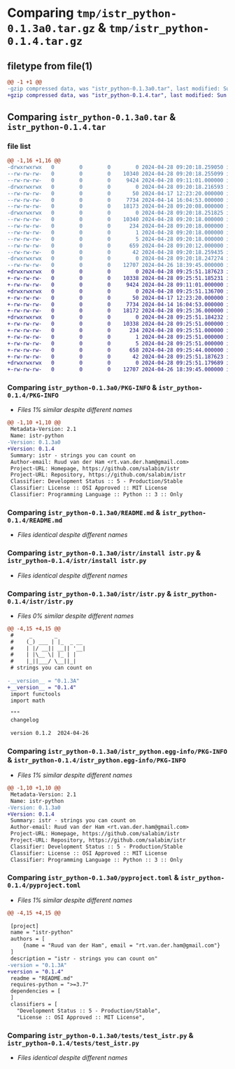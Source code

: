 # Comparing `tmp/istr_python-0.1.3a0.tar.gz` & `tmp/istr_python-0.1.4.tar.gz`

## filetype from file(1)

```diff
@@ -1 +1 @@
-gzip compressed data, was "istr_python-0.1.3a0.tar", last modified: Sun Apr 28 09:20:18 2024, max compression
+gzip compressed data, was "istr_python-0.1.4.tar", last modified: Sun Apr 28 09:25:51 2024, max compression
```

## Comparing `istr_python-0.1.3a0.tar` & `istr_python-0.1.4.tar`

### file list

```diff
@@ -1,16 +1,16 @@
-drwxrwxrwx   0        0        0        0 2024-04-28 09:20:18.259050 istr_python-0.1.3a0/
--rw-rw-rw-   0        0        0    10340 2024-04-28 09:20:18.255099 istr_python-0.1.3a0/PKG-INFO
--rw-rw-rw-   0        0        0     9424 2024-04-28 09:11:01.000000 istr_python-0.1.3a0/README.md
-drwxrwxrwx   0        0        0        0 2024-04-28 09:20:18.216593 istr_python-0.1.3a0/istr/
--rw-rw-rw-   0        0        0       50 2024-04-17 12:23:20.000000 istr_python-0.1.3a0/istr/__init__.py
--rw-rw-rw-   0        0        0     7734 2024-04-14 16:04:53.000000 istr_python-0.1.3a0/istr/install istr.py
--rw-rw-rw-   0        0        0    18173 2024-04-28 09:20:08.000000 istr_python-0.1.3a0/istr/istr.py
-drwxrwxrwx   0        0        0        0 2024-04-28 09:20:18.251825 istr_python-0.1.3a0/istr_python.egg-info/
--rw-rw-rw-   0        0        0    10340 2024-04-28 09:20:18.000000 istr_python-0.1.3a0/istr_python.egg-info/PKG-INFO
--rw-rw-rw-   0        0        0      234 2024-04-28 09:20:18.000000 istr_python-0.1.3a0/istr_python.egg-info/SOURCES.txt
--rw-rw-rw-   0        0        0        1 2024-04-28 09:20:18.000000 istr_python-0.1.3a0/istr_python.egg-info/dependency_links.txt
--rw-rw-rw-   0        0        0        5 2024-04-28 09:20:18.000000 istr_python-0.1.3a0/istr_python.egg-info/top_level.txt
--rw-rw-rw-   0        0        0      659 2024-04-28 09:20:12.000000 istr_python-0.1.3a0/pyproject.toml
--rw-rw-rw-   0        0        0       42 2024-04-28 09:20:18.259435 istr_python-0.1.3a0/setup.cfg
-drwxrwxrwx   0        0        0        0 2024-04-28 09:20:18.247274 istr_python-0.1.3a0/tests/
--rw-rw-rw-   0        0        0    12707 2024-04-26 18:39:45.000000 istr_python-0.1.3a0/tests/test_istr.py
+drwxrwxrwx   0        0        0        0 2024-04-28 09:25:51.187623 istr_python-0.1.4/
+-rw-rw-rw-   0        0        0    10338 2024-04-28 09:25:51.185231 istr_python-0.1.4/PKG-INFO
+-rw-rw-rw-   0        0        0     9424 2024-04-28 09:11:01.000000 istr_python-0.1.4/README.md
+drwxrwxrwx   0        0        0        0 2024-04-28 09:25:51.136700 istr_python-0.1.4/istr/
+-rw-rw-rw-   0        0        0       50 2024-04-17 12:23:20.000000 istr_python-0.1.4/istr/__init__.py
+-rw-rw-rw-   0        0        0     7734 2024-04-14 16:04:53.000000 istr_python-0.1.4/istr/install istr.py
+-rw-rw-rw-   0        0        0    18172 2024-04-28 09:25:36.000000 istr_python-0.1.4/istr/istr.py
+drwxrwxrwx   0        0        0        0 2024-04-28 09:25:51.184232 istr_python-0.1.4/istr_python.egg-info/
+-rw-rw-rw-   0        0        0    10338 2024-04-28 09:25:51.000000 istr_python-0.1.4/istr_python.egg-info/PKG-INFO
+-rw-rw-rw-   0        0        0      234 2024-04-28 09:25:51.000000 istr_python-0.1.4/istr_python.egg-info/SOURCES.txt
+-rw-rw-rw-   0        0        0        1 2024-04-28 09:25:51.000000 istr_python-0.1.4/istr_python.egg-info/dependency_links.txt
+-rw-rw-rw-   0        0        0        5 2024-04-28 09:25:51.000000 istr_python-0.1.4/istr_python.egg-info/top_level.txt
+-rw-rw-rw-   0        0        0      658 2024-04-28 09:25:44.000000 istr_python-0.1.4/pyproject.toml
+-rw-rw-rw-   0        0        0       42 2024-04-28 09:25:51.187623 istr_python-0.1.4/setup.cfg
+drwxrwxrwx   0        0        0        0 2024-04-28 09:25:51.179689 istr_python-0.1.4/tests/
+-rw-rw-rw-   0        0        0    12707 2024-04-26 18:39:45.000000 istr_python-0.1.4/tests/test_istr.py
```

### Comparing `istr_python-0.1.3a0/PKG-INFO` & `istr_python-0.1.4/PKG-INFO`

 * *Files 1% similar despite different names*

```diff
@@ -1,10 +1,10 @@
 Metadata-Version: 2.1
 Name: istr-python
-Version: 0.1.3a0
+Version: 0.1.4
 Summary: istr - strings you can count on
 Author-email: Ruud van der Ham <rt.van.der.ham@gmail.com>
 Project-URL: Homepage, https://github.com/salabim/istr
 Project-URL: Repository, https://github.com/salabim/istr
 Classifier: Development Status :: 5 - Production/Stable
 Classifier: License :: OSI Approved :: MIT License
 Classifier: Programming Language :: Python :: 3 :: Only
```

### Comparing `istr_python-0.1.3a0/README.md` & `istr_python-0.1.4/README.md`

 * *Files identical despite different names*

### Comparing `istr_python-0.1.3a0/istr/install istr.py` & `istr_python-0.1.4/istr/install istr.py`

 * *Files identical despite different names*

### Comparing `istr_python-0.1.3a0/istr/istr.py` & `istr_python-0.1.4/istr/istr.py`

 * *Files 0% similar despite different names*

```diff
@@ -4,15 +4,15 @@
 #     _       _
 #    (_) ___ | |_  _ __
 #    | |/ __|| __|| '__|
 #    | |\__ \| |_ | |
 #    |_||___/ \__||_|
 # strings you can count on
 
-__version__ = "0.1.3A"
+__version__ = "0.1.4"
 import functools
 import math
 
 """
 changelog
 
 version 0.1.2  2024-04-26
```

### Comparing `istr_python-0.1.3a0/istr_python.egg-info/PKG-INFO` & `istr_python-0.1.4/istr_python.egg-info/PKG-INFO`

 * *Files 1% similar despite different names*

```diff
@@ -1,10 +1,10 @@
 Metadata-Version: 2.1
 Name: istr-python
-Version: 0.1.3a0
+Version: 0.1.4
 Summary: istr - strings you can count on
 Author-email: Ruud van der Ham <rt.van.der.ham@gmail.com>
 Project-URL: Homepage, https://github.com/salabim/istr
 Project-URL: Repository, https://github.com/salabim/istr
 Classifier: Development Status :: 5 - Production/Stable
 Classifier: License :: OSI Approved :: MIT License
 Classifier: Programming Language :: Python :: 3 :: Only
```

### Comparing `istr_python-0.1.3a0/pyproject.toml` & `istr_python-0.1.4/pyproject.toml`

 * *Files 1% similar despite different names*

```diff
@@ -4,15 +4,15 @@
 
 [project]
 name = "istr-python"
 authors = [
     {name = "Ruud van der Ham", email = "rt.van.der.ham@gmail.com"}
 ]
 description = "istr - strings you can count on"
-version = "0.1.3A"
+version = "0.1.4"
 readme = "README.md"
 requires-python = ">=3.7"
 dependencies = [
 ]
 classifiers = [
   "Development Status :: 5 - Production/Stable",
   "License :: OSI Approved :: MIT License",
```

### Comparing `istr_python-0.1.3a0/tests/test_istr.py` & `istr_python-0.1.4/tests/test_istr.py`

 * *Files identical despite different names*

